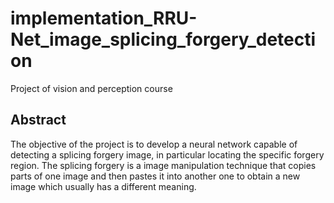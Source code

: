 # implementation_RRU-Net_image_splicing_forgery_detection
Project of vision and perception course

## Abstract 
The objective of the project is to develop a neural network capable of detecting a
splicing forgery image, in particular locating the specific forgery region.
The splicing forgery is a image manipulation technique that copies parts of one
image and then pastes it into another one to obtain a new image which usually
has a different meaning.
